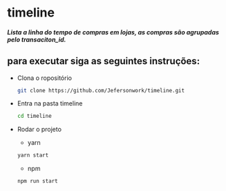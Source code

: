 # timeline
##### Lista a linha do tempo de compras em lojas, as compras são agrupadas pelo transaciton_id.

## para executar siga as seguintes instruções:

- Clona o ropositório

  ```bash
  git clone https://github.com/Jefersonwork/timeline.git
  ```
- Entra na pasta timeline

  ```bash
  cd timeline
  ```
- Rodar o projeto
 
   * yarn
  ```bash
  yarn start
  ```

  * npm
  ```bash
  npm run start
  ```
  